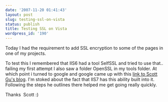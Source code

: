```yaml
---
date: '2007-11-20 01:41:43'
layout: post
slug: testing-ssl-on-vista
status: publish
title: Testing SSL on Vista
wordpress_id: '190'
---
```


Today I had the requirement to add SSL encryption to some of the pages in one of my projects.

 

To test this I remembered that IIS6 had a tool SelfSSL and tried to use that.. failing my first attempt I also saw a folder OpenSSL in my tools folder. At which point i turned to google and google came up with this [link to Scott Gu's blog](http://weblogs.asp.net/scottgu/archive/2007/04/06/tip-trick-enabling-ssl-on-iis7-using-self-signed-certificates.aspx). I'm stoked about the fact that IIS7 has this ability built into it. Following the steps he outlines there helped me get going really quickly.

 

Thanks  Scott :)
